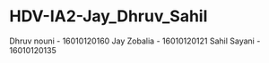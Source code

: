 # HDV-IA2-Jay_Dhruv_Sahil
Dhruv nouni - 16010120160
Jay Zobalia - 16010120121
Sahil Sayani - 16010120135
